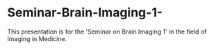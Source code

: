 # Seminar-Brain-Imaging-1-
This presentation is for the 'Seminar on Brain Imaging 1' in the field of Imaging in Medicine.
